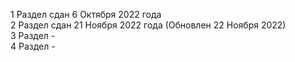 1 Раздел сдан 6 Октября 2022 года <br/>
2 Раздел сдан 21 Ноября 2022 года (Обновлен 22 Ноября 2022) <br/>
3 Раздел - <br/>
4 Раздел -
